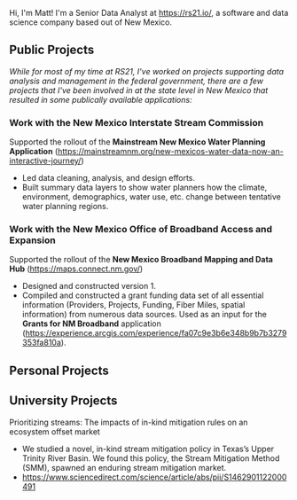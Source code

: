 Hi, I'm Matt! I'm a Senior Data Analyst at https://rs21.io/, a software and data science company based out of New Mexico.

## Public Projects
_While for most of my time at RS21, I've worked on projects supporting data analysis and management in the federal government, there are a few projects that I've been involved in at the state level in New Mexico that resulted in some publically available applications:_
### Work with the New Mexico Interstate Stream Commission
Supported the rollout of the **Mainstream New Mexico Water Planning Application** (https://mainstreamnm.org/new-mexicos-water-data-now-an-interactive-journey/)
- Led data cleaning, analysis, and design efforts.
- Built summary data layers to show water planners how the climate, environment, demographics, water use, etc. change between tentative water planning regions.

### Work with the New Mexico Office of Broadband Access and Expansion
Supported the rollout of the **New Mexico Broadband Mapping and Data Hub** (https://maps.connect.nm.gov/)
- Designed and constructed version 1.
- Compiled and constructed a grant funding data set of all essential information (Providers, Projects, Funding, Fiber Miles, spatial information) from numerous data sources. Used as an input for the **Grants for NM Broadband** application (https://experience.arcgis.com/experience/fa07c9e3b6e348b9b7b3279353fa810a).

## Personal Projects

## University Projects
Prioritizing streams: The impacts of in-kind mitigation rules on an ecosystem offset market
- We studied a novel, in-kind stream mitigation policy in Texas’s Upper Trinity River Basin. We found this policy, the Stream Mitigation Method (SMM), spawned an enduring stream mitigation market.
- https://www.sciencedirect.com/science/article/abs/pii/S1462901122000491
